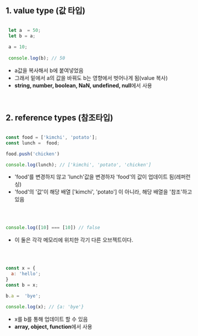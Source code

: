 ## 1. value type (값 타입)

```javascript

 let a  = 50;
 let b = a;
 
 a = 10;
 
 console.log(b); // 50
```
- a값을 복사해서 b에 붙여넣었음 
- 그래서 밑에서 a의 값을 바꿔도 b는 영향에서 벗어나게 됨(value 복사)
- **string, number, boolean, NaN, undefined, null**에서 사용 

<br>

## 2. reference types (참조타입)

```javascript

const food = ['kimchi', 'potato']; 
const lunch =  food;

food.push('chicken')

console.log(lunch); // ['kimchi', 'potato', 'chicken']

```
- 'food'를 변경하지 않고 'lunch'값을 변경하자 'food'의 값이 업데이트 됨(레퍼런싱)
- 'food'의 '값'이 해당 배열 ['kimchi', 'potato'] 이 아니라, 해당 배열을 '참조'하고 있음 

<br>

```javascript

console.log([10] === [10]) // false

```
- 이 둘은 각각 메모리에 위치한 각기 다른 오브젝트이다.

<br>

```javascript

const x = {
  a: 'hello';
}
const b = x;

b.a =  'bye';

console.log(x); // {a: 'bye'}

```
- x를 b를 통해 업데이트 할 수 있음
- **array, object, function**에서 사용


